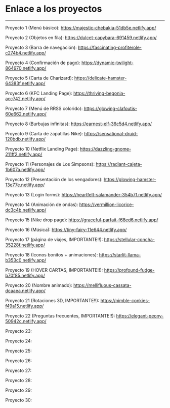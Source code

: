 # Enlace a los proyectos

---

Proyecto 1 (Menú básico): https://majestic-chebakia-51db5e.netlify.app/

Proyecto 2 (Objetos en fila): https://dulcet-capybara-691459.netlify.app/

Proyecto 3 (Barra de navegación): https://fascinating-profiterole-c274b4.netlify.app/

Proyecto 4 (Confirmación de pago): https://dynamic-twilight-864970.netlify.app/

Proyecto 5 (Carta de Charizard): https://delicate-hamster-64383f.netlify.app/

Proyecto 6 (KFC Landing Page): https://thriving-begonia-acc742.netlify.app/

Proyecto 7 (Menú de RRSS colorido): https://glowing-clafoutis-60e662.netlify.app/

Proyecto 8 (Burbujas infinitas): https://earnest-elf-36c5d4.netlify.app/

Proyecto 9 (Carta de zapatillas Nike): https://sensational-druid-120bdb.netlify.app/

Proyecto 10 (Netflix Landing Page): https://dazzling-gnome-211ff2.netlify.app/

Proyecto 11 (Personajes de Los Simpsons): https://radiant-cajeta-1b607a.netlify.app/

Proyecto 12 (Presentación de los vengadores): https://glowing-hamster-13e77e.netlify.app/

Proyecto 13 (Login forms): https://heartfelt-salamander-354b7f.netlify.app/

Proyecto 14 (Animación de ondas): https://vermillion-licorice-dc3c4b.netlify.app/

Proyecto 15 (Nike drop page):  https://graceful-parfait-f68ed6.netlify.app/

Proyecto 16 (Música): https://tiny-fairy-11e644.netlify.app/

Proyecto 17 (página de viajes, IMPORTANTE!!): https://stellular-concha-35228f.netlify.app/

Proyecto 18 (Iconos bonitos + animaciones): https://starlit-llama-b353c0.netlify.app/

Proyecto 19 (HOVER CARTAS, IMPORTANTE!!): https://profound-fudge-b70f85.netlify.app/

Proyecto 20 (Nombre animado): https://mellifluous-cassata-dcaaea.netlify.app/

Proyecto 21 (Rotaciones 3D, IMPORTANTE!!): https://nimble-conkies-f49a15.netlify.app/

Proyecto 22 (Preguntas frecuentes, IMPORTANTE!!): https://elegant-peony-50942c.netlify.app/

Proyecto 23:

Proyecto 24:

Proyecto 25:

Proyecto 26:

Proyecto 27:

Proyecto 28:

Proyecto 29:

Proyecto 30:
